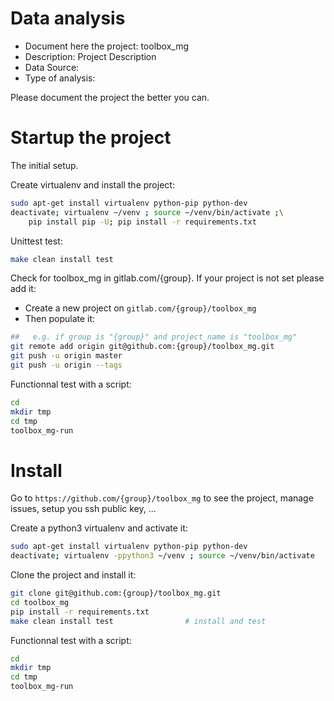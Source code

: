 # Data analysis
- Document here the project: toolbox_mg
- Description: Project Description
- Data Source:
- Type of analysis:

Please document the project the better you can.

# Startup the project

The initial setup.

Create virtualenv and install the project:
```bash
sudo apt-get install virtualenv python-pip python-dev
deactivate; virtualenv ~/venv ; source ~/venv/bin/activate ;\
    pip install pip -U; pip install -r requirements.txt
```

Unittest test:
```bash
make clean install test
```

Check for toolbox_mg in gitlab.com/{group}.
If your project is not set please add it:

- Create a new project on `gitlab.com/{group}/toolbox_mg`
- Then populate it:

```bash
##   e.g. if group is "{group}" and project_name is "toolbox_mg"
git remote add origin git@github.com:{group}/toolbox_mg.git
git push -u origin master
git push -u origin --tags
```

Functionnal test with a script:

```bash
cd
mkdir tmp
cd tmp
toolbox_mg-run
```

# Install

Go to `https://github.com/{group}/toolbox_mg` to see the project, manage issues,
setup you ssh public key, ...

Create a python3 virtualenv and activate it:

```bash
sudo apt-get install virtualenv python-pip python-dev
deactivate; virtualenv -ppython3 ~/venv ; source ~/venv/bin/activate
```

Clone the project and install it:

```bash
git clone git@github.com:{group}/toolbox_mg.git
cd toolbox_mg
pip install -r requirements.txt
make clean install test                # install and test
```
Functionnal test with a script:

```bash
cd
mkdir tmp
cd tmp
toolbox_mg-run
```
